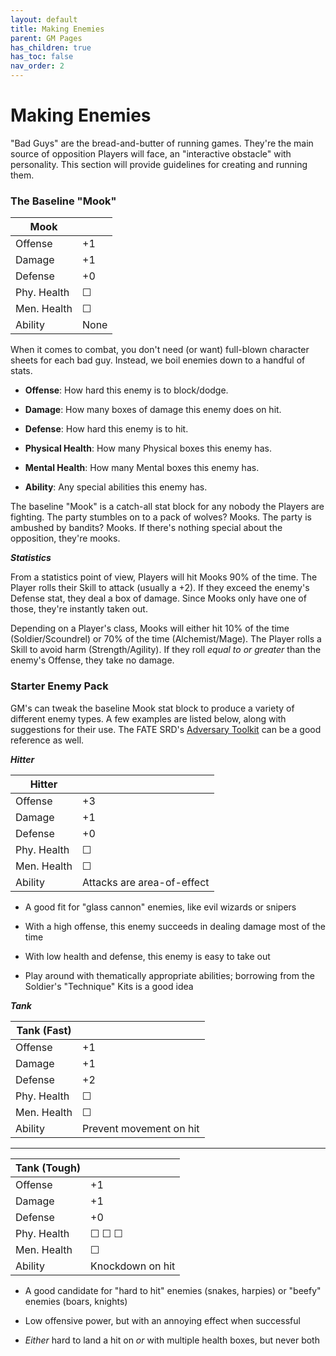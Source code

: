 ```yaml
---
layout: default
title: Making Enemies
parent: GM Pages
has_children: true
has_toc: false
nav_order: 2
---
```


# Making Enemies

"Bad Guys" are the bread-and-butter of running games. They're the main source of opposition Players will face, an "interactive obstacle" with personality. This section will provide guidelines for creating and running them.

### The Baseline "Mook"

| Mook        |      |
| ----------- | ---- |
| Offense     | +1    |
| Damage      | +1    |
| Defense     | +0    |
| Phy. Health | ☐    |
| Men. Health | ☐    |
| Ability     | None |

When it comes to combat, you don't need (or want) full-blown character sheets for each bad guy. Instead, we boil enemies down to a handful of stats.

* **Offense**: How hard this enemy is to block/dodge.

* **Damage**: How many boxes of damage this enemy does on hit.

* **Defense**: How hard this enemy is to hit.

* **Physical Health**: How many Physical boxes this enemy has.

* **Mental Health**: How many Mental boxes this enemy has.

* **Ability**: Any special abilities this enemy has.

The baseline "Mook" is a catch-all stat block for any nobody the Players are fighting. The party stumbles on to a pack of wolves? Mooks. The party is ambushed by bandits? Mooks. If there's nothing special about the opposition, they're mooks.

***Statistics***

From a statistics point of view, Players will hit Mooks 90% of the time. The Player rolls their Skill to attack (usually a +2). If they exceed the enemy's Defense stat, they deal a box of damage. Since Mooks only have one of those, they're instantly taken out.

Depending on a Player's class, Mooks will either hit 10% of the time (Soldier/Scoundrel) or 70% of the time (Alchemist/Mage). The Player rolls a Skill to avoid harm (Strength/Agility). If they roll _equal to or greater_ than the enemy's Offense, they take no damage.

### Starter Enemy Pack

GM's can tweak the baseline Mook stat block to produce a variety of different enemy types. A few examples are listed below, along with suggestions for their use. The FATE SRD's [Adversary Toolkit](https://fate-srd.com/fate-adversary-toolkit/types-adversaries#enemies) can be a good reference as well.


***Hitter***

| Hitter      |                            |
| ----------- | -------------------------- |
| Offense     | +3                          |
| Damage      | +1                          |
| Defense     | +0                          |
| Phy. Health | ☐                          |
| Men. Health | ☐                          |
| Ability     | Attacks are area-of-effect |

* A good fit for "glass cannon" enemies, like evil wizards or snipers

* With a high offense, this enemy succeeds in dealing damage most of the time

* With low health and defense, this enemy is easy to take out

* Play around with thematically appropriate abilities; borrowing from the Soldier's "Technique" Kits is a good idea


***Tank***

| Tank (Fast) |                         |
| ----------- | ----------------------- |
| Offense     | +1                       |
| Damage      | +1                       |
| Defense     | +2                       |
| Phy. Health | ☐                       |
| Men. Health | ☐                       |
| Ability     | Prevent movement on hit |

---

| Tank (Tough) |                  |
| ------------ | ---------------- |
| Offense      | +1                |
| Damage       | +1                |
| Defense      | +0                |
| Phy. Health  | ☐ ☐ ☐            |
| Men. Health  | ☐                |
| Ability      | Knockdown on hit |


* A good candidate for "hard to hit" enemies (snakes, harpies) or "beefy" enemies (boars, knights)

* Low offensive power, but with an annoying effect when successful

* _Either_ hard to land a hit on _or_ with multiple health boxes, but never both


